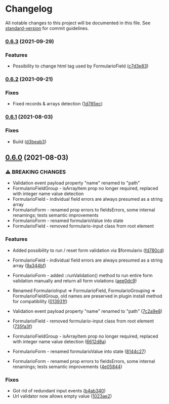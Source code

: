 # Changelog

All notable changes to this project will be documented in this file. See [standard-version](https://github.com/conventional-changelog/standard-version) for commit guidelines.

### [0.6.3](https://github.com/retailcrm/vue-formulario/compare/v0.6.2...v0.6.3) (2021-09-29)


### Features

* Possibility to change html tag used by FormularioField ([c7d3e83](https://github.com/retailcrm/vue-formulario/commit/c7d3e833a4f27869d12e7f66acb503eb48cbd14b))

### [0.6.2](https://github.com/retailcrm/vue-formulario/compare/v0.6.1...v0.6.2) (2021-09-21)


### Fixes

* Fixed records & arrays detection ([1d785ec](https://github.com/retailcrm/vue-formulario/commit/1d785ec5eb74be001e0903b0f8c31aa87a20ef9b))

### [0.6.1](https://github.com/retailcrm/vue-formulario/compare/v0.6.0...v0.6.1) (2021-08-03)


### Fixes

* Build ([d3beab3](https://github.com/retailcrm/vue-formulario/commit/d3beab358387e5aaa99a957af9afdee158ccd30f))

## [0.6.0](https://github.com/retailcrm/vue-formulario/compare/v0.5.1...v0.6.0) (2021-08-03)


### ⚠ BREAKING CHANGES

* Validation event payload property "name" renamed to "path"
* FormularioFieldGroup - isArrayItem prop no longer required, replaced with integer name value detection
* FormularioField - individual field errors are always presumed as a string array
* FormularioForm - renamed prop errors to fieldsErrors, some internal renamings; tests semantic improvements
* FormularioForm - renamed formularioValue into state
* FormularioField - removed formulario-input class from root element

### Features

* Added possibility to run / reset form validation via $formulario ([fd780cd](https://github.com/retailcrm/vue-formulario/commit/fd780cd585d55d2f4cc0aac9c24ed515f0cf8c57))
* FormularioField - individual field errors are always presumed as a string array ([9a344bf](https://github.com/retailcrm/vue-formulario/commit/9a344bf8b52f1889fcc93a253b08de5c360e5873))
* FormularioForm - added ::runValidation() method to run entire form validation manually and return all form violations ([aee0dc9](https://github.com/retailcrm/vue-formulario/commit/aee0dc977a538e6279ce0006ae675182f44f1333))
* Renamed FormularioInput => FormularioField, FormularioGrouping => FormularioFieldGroup, old names are preserved in plugin install method for compatibility ([013931f](https://github.com/retailcrm/vue-formulario/commit/013931fbfc1d0a5d0a8b27c7a2b9555a039bd142))
* Validation event payload property "name" renamed to "path" ([7c2a9e8](https://github.com/retailcrm/vue-formulario/commit/7c2a9e8110b443f0f2108d963dcd510e0ff2feb5))


* FormularioField - removed formulario-input class from root element ([735fa3f](https://github.com/retailcrm/vue-formulario/commit/735fa3f126b7b9f8f485b5928f396f2d787ace18))
* FormularioFieldGroup - isArrayItem prop no longer required, replaced with integer name value detection ([6612d8a](https://github.com/retailcrm/vue-formulario/commit/6612d8a5f930b535241cd0d27e2bfe7742f71627))
* FormularioForm - renamed formularioValue into state ([8144c27](https://github.com/retailcrm/vue-formulario/commit/8144c27c692fce3e685086180cffa52a3f78a25b))
* FormularioForm - renamed prop errors to fieldsErrors, some internal renamings; tests semantic improvements ([4e05844](https://github.com/retailcrm/vue-formulario/commit/4e05844e7325323d7c2054d362a5c1ae2cca8e13))


### Fixes

* Got rid of redundant input events ([b4ab340](https://github.com/retailcrm/vue-formulario/commit/b4ab3404a4ea078f0e2834a07afa93aa57bc025d))
* Url validator now allows empty value ([1023ae2](https://github.com/retailcrm/vue-formulario/commit/1023ae2fc17b4a170d1ba444f1222fd0563b5caa))
